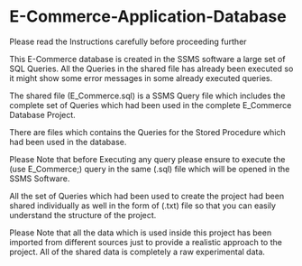 # E-Commerce-Application-Database

Please read the Instructions carefully before proceeding further

This E-Commerce database is created in the SSMS software a large set of SQL Queries.
All the Queries in the shared file has already been executed so it might show some error messages in some already executed queries.

The shared file (E_Commerce.sql) is a SSMS Query file which includes the complete set of Queries which had been used in the complete E_Commerce Database Project.

There are files which contains the Queries for the Stored Procedure which had been used in the database.

Please Note that before Executing any query please ensure to execute the (use E_Commerce;) query in the same (.sql) file which will be opened in the SSMS Software.

All the set of Queries which had been used to create the project had been shared individually as well in the form of (.txt) file so that you can easily understand the structure of the project.

Please Note that all the data which is used inside this project has been imported from different sources just to provide a realistic approach to the project. All of the shared data is completely a raw experimental data. 
